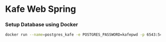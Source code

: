 # Kafe Web Spring

### Setup Database using Docker
```bash
docker run --name=postgres_kafe -e POSTGRES_PASSWORD=kafepwd -p 6543:5432 -d postgres:alpine
```